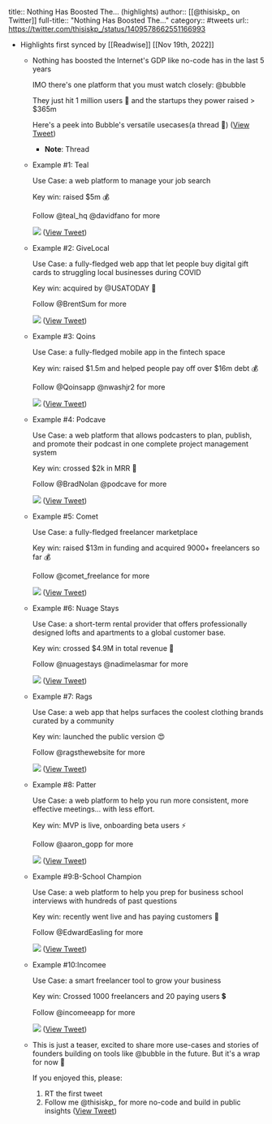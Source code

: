 title:: Nothing Has Boosted The... (highlights)
author:: [[@thisiskp_ on Twitter]]
full-title:: "Nothing Has Boosted The..."
category:: #tweets
url:: https://twitter.com/thisiskp_/status/1409578662551166993

- Highlights first synced by [[Readwise]] [[Nov 19th, 2022]]
	- Nothing has boosted the Internet's GDP like no-code has in the last 5 years
	  
	  IMO there's one platform that you must watch closely: @bubble
	  
	  They just hit 1 million users 🎉  and the startups they power raised > $365m  
	  
	  Here's a peek into Bubble's versatile usecases(a thread 🧵) ([View Tweet](https://twitter.com/thisiskp_/status/1409578562982596609))
		- **Note**: Thread
	- Example #1: Teal
	  
	  Use Case: a web platform to manage your job search
	  
	  Key win: raised $5m 💰
	  
	  Follow @teal_hq @davidfano for more 
	  
	  ![](https://pbs.twimg.com/media/E4_UPVmUYAIU5w6.jpg) ([View Tweet](https://twitter.com/thisiskp_/status/1409578570964365313))
	- Example #2: GiveLocal
	  
	  Use Case: a fully-fledged web app that let people buy digital gift cards to struggling local businesses during COVID
	  
	  Key win: acquired by @USATODAY 🤝
	  
	  Follow @BrentSum for more 
	  
	  ![](https://pbs.twimg.com/media/E4_UP2WVkAMewyY.jpg) ([View Tweet](https://twitter.com/thisiskp_/status/1409578580124704778))
	- Example #3: Qoins
	  
	  Use Case: a fully-fledged mobile app in the fintech space
	  
	  Key win: raised $1.5m and helped people pay off over $16m debt 💰
	  
	  Follow @Qoinsapp @nwashjr2 for more 
	  
	  ![](https://pbs.twimg.com/media/E4_UQXjVIAwAwYS.jpg) ([View Tweet](https://twitter.com/thisiskp_/status/1409578591579348995))
	- Example #4: Podcave
	  
	  Use Case: a web platform that allows podcasters to plan, publish, and promote their podcast in one complete project management system
	  
	  Key win: crossed $2k in MRR 🤑
	  
	  Follow @BradNolan @podcave for more 
	  
	  ![](https://pbs.twimg.com/media/E4_URBrUUAAsues.jpg) ([View Tweet](https://twitter.com/thisiskp_/status/1409578600311910403))
	- Example #5: Comet
	  
	  Use Case: a fully-fledged freelancer marketplace
	  
	  Key win: raised $13m in funding and acquired 9000+ freelancers so far 💰
	  
	  Follow @comet_freelance for more 
	  
	  ![](https://pbs.twimg.com/media/E4_URmFUUAAGhjB.jpg) ([View Tweet](https://twitter.com/thisiskp_/status/1409578609824595968))
	- Example #6: Nuage Stays
	  
	  Use Case: a short-term rental provider that offers professionally designed lofts and apartments to a global customer base.
	  
	  Key win: crossed $4.9M in total revenue 💸
	  
	  Follow @nuagestays @nadimelasmar for more 
	  
	  ![](https://pbs.twimg.com/media/E4_USJrVIAMTVmr.jpg) ([View Tweet](https://twitter.com/thisiskp_/status/1409578622906769414))
	- Example #7: Rags
	  
	  Use Case: a web app that helps surfaces the coolest clothing brands curated by a community
	  
	  Key win: launched the public version 😍
	  
	  Follow @ragsthewebsite for more 
	  
	  ![](https://pbs.twimg.com/media/E4_US6tVIB0rWpZ.jpg) ([View Tweet](https://twitter.com/thisiskp_/status/1409578632683524096))
	- Example #8: Patter
	  
	  Use Case:  a web platform to help you run more consistent, more effective meetings... with less effort.
	  
	  Key win: MVP is live, onboarding beta users ⚡️
	  
	  Follow @aaron_gopp for more 
	  
	  ![](https://pbs.twimg.com/media/E4_UTfMUYAA2ROv.jpg) ([View Tweet](https://twitter.com/thisiskp_/status/1409578642754052108))
	- Example #9:B-School Champion 
	  
	  Use Case: a web platform to help you prep for business school interviews with hundreds of past questions
	  
	  Key win: recently went live and has paying customers 🚀
	  
	  Follow @EdwardEasling for more 
	  
	  ![](https://pbs.twimg.com/media/E4_UUBLVIAoToyj.jpg) ([View Tweet](https://twitter.com/thisiskp_/status/1409578651742445577))
	- Example #10:Incomee
	  
	  Use Case: a smart freelancer tool to grow your business
	  
	  Key win: Crossed 1000 freelancers and 20 paying users 💲
	  
	  Follow @incomeeapp for more 
	  
	  ![](https://pbs.twimg.com/media/E4_UUieVIAIz8lc.jpg) ([View Tweet](https://twitter.com/thisiskp_/status/1409578660487598083))
	- This is just a teaser, excited to share more use-cases and stories of founders building on tools like @bubble in the future. But it's a wrap for now 👋
	  
	  If you enjoyed this, please:
	  
	  1. RT the first tweet
	  2. Follow me @thisiskp_ for more no-code and build in public insights ([View Tweet](https://twitter.com/thisiskp_/status/1409578662551166993))